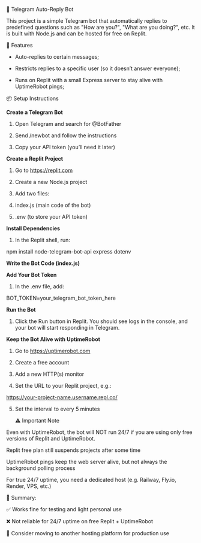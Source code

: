 🤖 Telegram Auto-Reply Bot

This project is a simple Telegram bot that automatically replies to predefined questions such as "How are you?", "What are you doing?", etc. It is built with Node.js and can be hosted for free on Replit.

🚀 Features

- Auto-replies to certain messages;

- Restricts replies to a specific user (so it doesn’t answer everyone);

- Runs on Replit with a small Express server to stay alive with UptimeRobot pings;

 📦 Setup Instructions

**Create a Telegram Bot**

1. Open Telegram and search for @BotFather

2. Send /newbot and follow the instructions

3. Copy your API token (you’ll need it later)

 **Create a Replit Project**

1. Go to https://replit.com

2. Create a new Node.js project

3. Add two files:

4. index.js (main code of the bot)

5. .env (to store your API token)

 **Install Dependencies**

1. In the Replit shell, run:

npm install node-telegram-bot-api express dotenv

  **Write the Bot Code (index.js)**
  
  **Add Your Bot Token**

1. In the .env file, add:

BOT_TOKEN=your_telegram_bot_token_here

  **Run the Bot**
  
1. Click the Run button in Replit.
You should see logs in the console, and your bot will start responding in Telegram.

  **Keep the Bot Alive with UptimeRobot**

1. Go to https://uptimerobot.com

2. Create a free account

3. Add a new HTTP(s) monitor

4. Set the URL to your Replit project, e.g.:

https://your-project-name.username.repl.co/

5. Set the interval to every 5 minutes

   ⚠️ Important Note

Even with UptimeRobot, the bot will NOT run 24/7 if you are using only free versions of Replit and UptimeRobot.

Replit free plan still suspends projects after some time

UptimeRobot pings keep the web server alive, but not always the background polling process

For true 24/7 uptime, you need a dedicated host (e.g. Railway, Fly.io, Render, VPS, etc.)

📝 Summary:

✅ Works fine for testing and light personal use

❌ Not reliable for 24/7 uptime on free Replit + UptimeRobot

🔄 Consider moving to another hosting platform for production use
